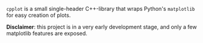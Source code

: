 `cpplot` is a small single-header C++-library that wraps Python's `matplotlib` for easy creation of plots.

__Disclaimer__: this project is in a very early development stage, and only a few matplotlib features are exposed.
